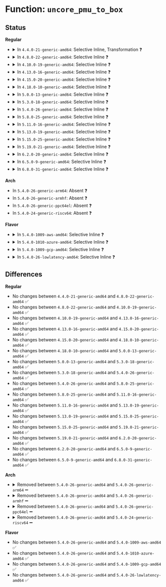 # Function: <code>uncore_pmu_to_box</code>

## Status
<b>Regular</b>
<ul>
<li>
<details>
<summary>In <code>4.4.0-21-generic-amd64</code>: Selective Inline, Transformation ❓</summary>

```c
struct intel_uncore_box * uncore_pmu_to_box(struct intel_uncore_pmu * pmu, int cpu)
```

```json
{
  "name": "uncore_pmu_to_box",
  "collision_type": "Unique Global",
  "inline_type": "Selective",
  "funcs": [
    {
      "addr": 18446744071578932640,
      "name": "uncore_pmu_to_box",
      "external": true,
      "loc": "arch/x86/events/intel/uncore.c:90",
      "file": "arch/x86/events/intel/uncore.c",
      "inline": "not declared, inlined",
      "caller_inline": [
        "arch/x86/events/intel/uncore.c:uncore_change_context",
        "arch/x86/events/intel/uncore.c:uncore_change_context",
        "arch/x86/events/intel/uncore.c:uncore_pmu_event_init",
        "arch/x86/events/intel/uncore.c:uncore_event_to_box"
      ],
      "caller_func": [
        "arch/x86/events/intel/uncore.c:uncore_change_context",
        "arch/x86/events/intel/uncore.c:uncore_change_context",
        "arch/x86/events/intel/uncore.c:uncore_pmu_event_init",
        "arch/x86/events/intel/uncore.c:uncore_event_to_box",
        "arch/x86/events/intel/uncore_snb.c:snb_uncore_imc_event_init"
      ]
    }
  ],
  "symbols": [
    {
      "addr": 18446744071578932640,
      "name": "uncore_pmu_to_box.part.17",
      "section": ".text",
      "bind": "STB_LOCAL",
      "size": 207
    },
    {
      "addr": 18446744071578936880,
      "name": "uncore_pmu_to_box",
      "section": ".text",
      "bind": "STB_GLOBAL",
      "size": 44
    }
  ]
}
```
</details>
</li>
<li>
<details>
<summary>In <code>4.8.0-22-generic-amd64</code>: Selective Inline ❓</summary>

```c
struct intel_uncore_box * uncore_pmu_to_box(struct intel_uncore_pmu * pmu, int cpu)
```

```json
{
  "name": "uncore_pmu_to_box",
  "collision_type": "Unique Global",
  "inline_type": "Selective",
  "funcs": [
    {
      "addr": 18446744071578931627,
      "name": "uncore_pmu_to_box",
      "external": true,
      "loc": "arch/x86/events/intel/uncore.c:101",
      "file": "arch/x86/events/intel/uncore.c",
      "inline": "not declared, inlined",
      "caller_inline": [
        "arch/x86/events/intel/uncore.c:uncore_pmu_event_init"
      ],
      "caller_func": [
        "arch/x86/events/intel/uncore_snb.c:snb_uncore_imc_event_init"
      ]
    }
  ],
  "symbols": [
    {
      "addr": 18446744071578933824,
      "name": "uncore_pmu_to_box",
      "section": ".text",
      "bind": "STB_GLOBAL",
      "size": 48
    }
  ]
}
```
</details>
</li>
<li>
<details>
<summary>In <code>4.10.0-19-generic-amd64</code>: Selective Inline ❓</summary>

```c
struct intel_uncore_box * uncore_pmu_to_box(struct intel_uncore_pmu * pmu, int cpu)
```

```json
{
  "name": "uncore_pmu_to_box",
  "collision_type": "Unique Global",
  "inline_type": "Selective",
  "funcs": [
    {
      "addr": 18446744071578931851,
      "name": "uncore_pmu_to_box",
      "external": true,
      "loc": "arch/x86/events/intel/uncore.c:101",
      "file": "arch/x86/events/intel/uncore.c",
      "inline": "not declared, inlined",
      "caller_inline": [
        "arch/x86/events/intel/uncore.c:uncore_pmu_event_init"
      ],
      "caller_func": [
        "arch/x86/events/intel/uncore_snb.c:snb_uncore_imc_event_init"
      ]
    }
  ],
  "symbols": [
    {
      "addr": 18446744071578934272,
      "name": "uncore_pmu_to_box",
      "section": ".text",
      "bind": "STB_GLOBAL",
      "size": 63
    }
  ]
}
```
</details>
</li>
<li>
<details>
<summary>In <code>4.13.0-16-generic-amd64</code>: Selective Inline ❓</summary>

```c
struct intel_uncore_box * uncore_pmu_to_box(struct intel_uncore_pmu * pmu, int cpu)
```

```json
{
  "name": "uncore_pmu_to_box",
  "collision_type": "Unique Global",
  "inline_type": "Selective",
  "funcs": [
    {
      "addr": 18446744071578924966,
      "name": "uncore_pmu_to_box",
      "external": true,
      "loc": "arch/x86/events/intel/uncore.c:101",
      "file": "arch/x86/events/intel/uncore.c",
      "inline": "not declared, inlined",
      "caller_inline": [
        "arch/x86/events/intel/uncore.c:uncore_pmu_event_init"
      ],
      "caller_func": [
        "arch/x86/events/intel/uncore_snb.c:snb_uncore_imc_event_init"
      ]
    }
  ],
  "symbols": [
    {
      "addr": 18446744071578927280,
      "name": "uncore_pmu_to_box",
      "section": ".text",
      "bind": "STB_GLOBAL",
      "size": 63
    }
  ]
}
```
</details>
</li>
<li>
<details>
<summary>In <code>4.15.0-20-generic-amd64</code>: Selective Inline ❓</summary>

```c
struct intel_uncore_box * uncore_pmu_to_box(struct intel_uncore_pmu * pmu, int cpu)
```

```json
{
  "name": "uncore_pmu_to_box",
  "collision_type": "Unique Global",
  "inline_type": "Selective",
  "funcs": [
    {
      "addr": 18446744071578927078,
      "name": "uncore_pmu_to_box",
      "external": true,
      "loc": "arch/x86/events/intel/uncore.c:101",
      "file": "arch/x86/events/intel/uncore.c",
      "inline": "not declared, inlined",
      "caller_inline": [
        "arch/x86/events/intel/uncore.c:uncore_pmu_event_init"
      ],
      "caller_func": [
        "arch/x86/events/intel/uncore_snb.c:snb_uncore_imc_event_init"
      ]
    }
  ],
  "symbols": [
    {
      "addr": 18446744071578929376,
      "name": "uncore_pmu_to_box",
      "section": ".text",
      "bind": "STB_GLOBAL",
      "size": 63
    }
  ]
}
```
</details>
</li>
<li>
<details>
<summary>In <code>4.18.0-10-generic-amd64</code>: Selective Inline ❓</summary>

```c
struct intel_uncore_box * uncore_pmu_to_box(struct intel_uncore_pmu * pmu, int cpu)
```

```json
{
  "name": "uncore_pmu_to_box",
  "collision_type": "Unique Global",
  "inline_type": "Selective",
  "funcs": [
    {
      "addr": 18446744071578928918,
      "name": "uncore_pmu_to_box",
      "external": true,
      "loc": "arch/x86/events/intel/uncore.c:101",
      "file": "arch/x86/events/intel/uncore.c",
      "inline": "not declared, inlined",
      "caller_inline": [
        "arch/x86/events/intel/uncore.c:uncore_pmu_event_init"
      ],
      "caller_func": [
        "arch/x86/events/intel/uncore_snb.c:snb_uncore_imc_event_init"
      ]
    }
  ],
  "symbols": [
    {
      "addr": 18446744071578932256,
      "name": "uncore_pmu_to_box",
      "section": ".text",
      "bind": "STB_GLOBAL",
      "size": 58
    }
  ]
}
```
</details>
</li>
<li>
<details>
<summary>In <code>5.0.0-13-generic-amd64</code>: Selective Inline ❓</summary>

```c
struct intel_uncore_box * uncore_pmu_to_box(struct intel_uncore_pmu * pmu, int cpu)
```

```json
{
  "name": "uncore_pmu_to_box",
  "collision_type": "Unique Global",
  "inline_type": "Selective",
  "funcs": [
    {
      "addr": 18446744071578930710,
      "name": "uncore_pmu_to_box",
      "external": true,
      "loc": "arch/x86/events/intel/uncore.c:101",
      "file": "arch/x86/events/intel/uncore.c",
      "inline": "not declared, inlined",
      "caller_inline": [
        "arch/x86/events/intel/uncore.c:uncore_pmu_event_init"
      ],
      "caller_func": [
        "arch/x86/events/intel/uncore_snb.c:snb_uncore_imc_event_init"
      ]
    }
  ],
  "symbols": [
    {
      "addr": 18446744071578934064,
      "name": "uncore_pmu_to_box",
      "section": ".text",
      "bind": "STB_GLOBAL",
      "size": 58
    }
  ]
}
```
</details>
</li>
<li>
<details>
<summary>In <code>5.3.0-18-generic-amd64</code>: Selective Inline ❓</summary>

```c
struct intel_uncore_box * uncore_pmu_to_box(struct intel_uncore_pmu * pmu, int cpu)
```

```json
{
  "name": "uncore_pmu_to_box",
  "collision_type": "Unique Global",
  "inline_type": "Selective",
  "funcs": [
    {
      "addr": 18446744071578936408,
      "name": "uncore_pmu_to_box",
      "external": true,
      "loc": "arch/x86/events/intel/uncore.c:103",
      "file": "arch/x86/events/intel/uncore.c",
      "inline": "not declared, inlined",
      "caller_inline": [
        "arch/x86/events/intel/uncore.c:uncore_pmu_event_init"
      ],
      "caller_func": [
        "arch/x86/events/intel/uncore_snb.c:snb_uncore_imc_event_init"
      ]
    }
  ],
  "symbols": [
    {
      "addr": 18446744071578939616,
      "name": "uncore_pmu_to_box",
      "section": ".text",
      "bind": "STB_GLOBAL",
      "size": 65
    }
  ]
}
```
</details>
</li>
<li>
<details>
<summary>In <code>5.4.0-26-generic-amd64</code>: Selective Inline ❓</summary>

```c
struct intel_uncore_box * uncore_pmu_to_box(struct intel_uncore_pmu * pmu, int cpu)
```

```json
{
  "name": "uncore_pmu_to_box",
  "collision_type": "Unique Global",
  "inline_type": "Selective",
  "funcs": [
    {
      "addr": 18446744071578936433,
      "name": "uncore_pmu_to_box",
      "external": true,
      "loc": "arch/x86/events/intel/uncore.c:103",
      "file": "arch/x86/events/intel/uncore.c",
      "inline": "not declared, inlined",
      "caller_inline": [
        "arch/x86/events/intel/uncore.c:uncore_pmu_disable",
        "arch/x86/events/intel/uncore.c:uncore_pmu_enable",
        "arch/x86/events/intel/uncore.c:uncore_pmu_event_init"
      ],
      "caller_func": [
        "arch/x86/events/intel/uncore_snb.c:snb_uncore_imc_event_init"
      ]
    }
  ],
  "symbols": [
    {
      "addr": 18446744071578942096,
      "name": "uncore_pmu_to_box",
      "section": ".text",
      "bind": "STB_GLOBAL",
      "size": 65
    }
  ]
}
```
</details>
</li>
<li>
<details>
<summary>In <code>5.8.0-25-generic-amd64</code>: Selective Inline ❓</summary>

```c
struct intel_uncore_box * uncore_pmu_to_box(struct intel_uncore_pmu * pmu, int cpu)
```

```json
{
  "name": "uncore_pmu_to_box",
  "collision_type": "Unique Global",
  "inline_type": "Selective",
  "funcs": [
    {
      "addr": 18446744071578945985,
      "name": "uncore_pmu_to_box",
      "external": true,
      "loc": "arch/x86/events/intel/uncore.c:103",
      "file": "arch/x86/events/intel/uncore.c",
      "inline": "not declared, inlined",
      "caller_inline": [
        "arch/x86/events/intel/uncore.c:uncore_pmu_disable",
        "arch/x86/events/intel/uncore.c:uncore_pmu_enable",
        "arch/x86/events/intel/uncore.c:uncore_pmu_event_init"
      ],
      "caller_func": [
        "arch/x86/events/intel/uncore_snb.c:snb_uncore_imc_event_init"
      ]
    }
  ],
  "symbols": [
    {
      "addr": 18446744071578949184,
      "name": "uncore_pmu_to_box",
      "section": ".text",
      "bind": "STB_GLOBAL",
      "size": 65
    }
  ]
}
```
</details>
</li>
<li>
<details>
<summary>In <code>5.11.0-16-generic-amd64</code>: Selective Inline ❓</summary>

```c
struct intel_uncore_box * uncore_pmu_to_box(struct intel_uncore_pmu * pmu, int cpu)
```

```json
{
  "name": "uncore_pmu_to_box",
  "collision_type": "Unique Global",
  "inline_type": "Selective",
  "funcs": [
    {
      "addr": 18446744071578947905,
      "name": "uncore_pmu_to_box",
      "external": true,
      "loc": "arch/x86/events/intel/uncore.c:105",
      "file": "arch/x86/events/intel/uncore.c",
      "inline": "not declared, inlined",
      "caller_inline": [
        "arch/x86/events/intel/uncore.c:uncore_pmu_disable",
        "arch/x86/events/intel/uncore.c:uncore_pmu_enable",
        "arch/x86/events/intel/uncore.c:uncore_pmu_event_init"
      ],
      "caller_func": [
        "arch/x86/events/intel/uncore_snb.c:snb_uncore_imc_event_init"
      ]
    }
  ],
  "symbols": [
    {
      "addr": 18446744071578950784,
      "name": "uncore_pmu_to_box",
      "section": ".text",
      "bind": "STB_GLOBAL",
      "size": 65
    }
  ]
}
```
</details>
</li>
<li>
<details>
<summary>In <code>5.13.0-19-generic-amd64</code>: Selective Inline ❓</summary>

```c
struct intel_uncore_box * uncore_pmu_to_box(struct intel_uncore_pmu * pmu, int cpu)
```

```json
{
  "name": "uncore_pmu_to_box",
  "collision_type": "Unique Global",
  "inline_type": "Selective",
  "funcs": [
    {
      "addr": 18446744071578952801,
      "name": "uncore_pmu_to_box",
      "external": true,
      "loc": "arch/x86/events/intel/uncore.c:122",
      "file": "arch/x86/events/intel/uncore.c",
      "inline": "not declared, inlined",
      "caller_inline": [
        "arch/x86/events/intel/uncore.c:uncore_pmu_disable",
        "arch/x86/events/intel/uncore.c:uncore_pmu_enable",
        "arch/x86/events/intel/uncore.c:uncore_pmu_event_init"
      ],
      "caller_func": [
        "arch/x86/events/intel/uncore_snb.c:snb_uncore_imc_event_init"
      ]
    }
  ],
  "symbols": [
    {
      "addr": 18446744071578955776,
      "name": "uncore_pmu_to_box",
      "section": ".text",
      "bind": "STB_GLOBAL",
      "size": 65
    }
  ]
}
```
</details>
</li>
<li>
<details>
<summary>In <code>5.15.0-25-generic-amd64</code>: Selective Inline ❓</summary>

```c
struct intel_uncore_box * uncore_pmu_to_box(struct intel_uncore_pmu * pmu, int cpu)
```

```json
{
  "name": "uncore_pmu_to_box",
  "collision_type": "Unique Global",
  "inline_type": "Selective",
  "funcs": [
    {
      "addr": 18446744071578963375,
      "name": "uncore_pmu_to_box",
      "external": true,
      "loc": "arch/x86/events/intel/uncore.c:122",
      "file": "arch/x86/events/intel/uncore.c",
      "inline": "not declared, inlined",
      "caller_inline": [
        "arch/x86/events/intel/uncore.c:uncore_pmu_disable",
        "arch/x86/events/intel/uncore.c:uncore_pmu_enable",
        "arch/x86/events/intel/uncore.c:uncore_pmu_event_init"
      ],
      "caller_func": [
        "arch/x86/events/intel/uncore_snb.c:snb_uncore_imc_event_init"
      ]
    }
  ],
  "symbols": [
    {
      "addr": 18446744071578966272,
      "name": "uncore_pmu_to_box",
      "section": ".text",
      "bind": "STB_GLOBAL",
      "size": 114
    }
  ]
}
```
</details>
</li>
<li>
<details>
<summary>In <code>5.19.0-21-generic-amd64</code>: Selective Inline ❓</summary>

```c
struct intel_uncore_box * uncore_pmu_to_box(struct intel_uncore_pmu * pmu, int cpu)
```

```json
{
  "name": "uncore_pmu_to_box",
  "collision_type": "Unique Global",
  "inline_type": "Selective",
  "funcs": [
    {
      "addr": 18446744071578973631,
      "name": "uncore_pmu_to_box",
      "external": true,
      "loc": "arch/x86/events/intel/uncore.c:122",
      "file": "arch/x86/events/intel/uncore.c",
      "inline": "not declared, inlined",
      "caller_inline": [
        "arch/x86/events/intel/uncore.c:uncore_pmu_disable",
        "arch/x86/events/intel/uncore.c:uncore_pmu_enable",
        "arch/x86/events/intel/uncore.c:uncore_pmu_event_init"
      ],
      "caller_func": [
        "arch/x86/events/intel/uncore_snb.c:snb_uncore_imc_event_init"
      ]
    }
  ],
  "symbols": [
    {
      "addr": 18446744071578977024,
      "name": "uncore_pmu_to_box",
      "section": ".text",
      "bind": "STB_GLOBAL",
      "size": 122
    }
  ]
}
```
</details>
</li>
<li>
<details>
<summary>In <code>6.2.0-20-generic-amd64</code>: Selective Inline ❓</summary>

```c
struct intel_uncore_box * uncore_pmu_to_box(struct intel_uncore_pmu * pmu, int cpu)
```

```json
{
  "name": "uncore_pmu_to_box",
  "collision_type": "Unique Global",
  "inline_type": "Selective",
  "funcs": [
    {
      "addr": 18446744071578991919,
      "name": "uncore_pmu_to_box",
      "external": true,
      "loc": "arch/x86/events/intel/uncore.c:122",
      "file": "arch/x86/events/intel/uncore.c",
      "inline": "not declared, inlined",
      "caller_inline": [
        "arch/x86/events/intel/uncore.c:uncore_pmu_disable",
        "arch/x86/events/intel/uncore.c:uncore_pmu_enable",
        "arch/x86/events/intel/uncore.c:uncore_pmu_event_init"
      ],
      "caller_func": [
        "arch/x86/events/intel/uncore_snb.c:snb_uncore_imc_event_init"
      ]
    }
  ],
  "symbols": [
    {
      "addr": 18446744071578995664,
      "name": "uncore_pmu_to_box",
      "section": ".text",
      "bind": "STB_GLOBAL",
      "size": 122
    }
  ]
}
```
</details>
</li>
<li>
<details>
<summary>In <code>6.5.0-9-generic-amd64</code>: Selective Inline ❓</summary>

```c
struct intel_uncore_box * uncore_pmu_to_box(struct intel_uncore_pmu * pmu, int cpu)
```

```json
{
  "name": "uncore_pmu_to_box",
  "collision_type": "Unique Global",
  "inline_type": "Selective",
  "funcs": [
    {
      "addr": 18446744071578991183,
      "name": "uncore_pmu_to_box",
      "external": true,
      "loc": "arch/x86/events/intel/uncore.c:137",
      "file": "arch/x86/events/intel/uncore.c",
      "inline": "not declared, inlined",
      "caller_inline": [
        "arch/x86/events/intel/uncore.c:uncore_pmu_disable",
        "arch/x86/events/intel/uncore.c:uncore_pmu_enable",
        "arch/x86/events/intel/uncore.c:uncore_pmu_event_init"
      ],
      "caller_func": [
        "arch/x86/events/intel/uncore_snb.c:snb_uncore_imc_event_init"
      ]
    }
  ],
  "symbols": [
    {
      "addr": 18446744071578995408,
      "name": "uncore_pmu_to_box",
      "section": ".text",
      "bind": "STB_GLOBAL",
      "size": 122
    }
  ]
}
```
</details>
</li>
<li>
<details>
<summary>In <code>6.8.0-31-generic-amd64</code>: Selective Inline ❓</summary>

```c
struct intel_uncore_box * uncore_pmu_to_box(struct intel_uncore_pmu * pmu, int cpu)
```

```json
{
  "name": "uncore_pmu_to_box",
  "collision_type": "Unique Global",
  "inline_type": "Selective",
  "funcs": [
    {
      "addr": 18446744071579016063,
      "name": "uncore_pmu_to_box",
      "external": true,
      "loc": "arch/x86/events/intel/uncore.c:137",
      "file": "arch/x86/events/intel/uncore.c",
      "inline": "not declared, inlined",
      "caller_inline": [
        "arch/x86/events/intel/uncore.c:uncore_pmu_disable",
        "arch/x86/events/intel/uncore.c:uncore_pmu_enable",
        "arch/x86/events/intel/uncore.c:uncore_pmu_event_init"
      ],
      "caller_func": [
        "arch/x86/events/intel/uncore_snb.c:snb_uncore_imc_event_init"
      ]
    }
  ],
  "symbols": [
    {
      "addr": 18446744071579020336,
      "name": "uncore_pmu_to_box",
      "section": ".text",
      "bind": "STB_GLOBAL",
      "size": 119
    }
  ]
}
```
</details>
</li>
</ul>
<b>Arch</b>
<ul>
<li>
In <code>5.4.0-26-generic-arm64</code>: Absent ❓
</li>
<li>
In <code>5.4.0-26-generic-armhf</code>: Absent ❓
</li>
<li>
In <code>5.4.0-26-generic-ppc64el</code>: Absent ❓
</li>
<li>
In <code>5.4.0-24-generic-riscv64</code>: Absent ❓
</li>
</ul>
<b>Flavor</b>
<ul>
<li>
<details>
<summary>In <code>5.4.0-1009-aws-amd64</code>: Selective Inline ❓</summary>

```c
struct intel_uncore_box * uncore_pmu_to_box(struct intel_uncore_pmu * pmu, int cpu)
```

```json
{
  "name": "uncore_pmu_to_box",
  "collision_type": "Unique Global",
  "inline_type": "Selective",
  "funcs": [
    {
      "addr": 18446744071578936433,
      "name": "uncore_pmu_to_box",
      "external": true,
      "loc": "arch/x86/events/intel/uncore.c:103",
      "file": "arch/x86/events/intel/uncore.c",
      "inline": "not declared, inlined",
      "caller_inline": [
        "arch/x86/events/intel/uncore.c:uncore_pmu_disable",
        "arch/x86/events/intel/uncore.c:uncore_pmu_enable",
        "arch/x86/events/intel/uncore.c:uncore_pmu_event_init"
      ],
      "caller_func": [
        "arch/x86/events/intel/uncore_snb.c:snb_uncore_imc_event_init"
      ]
    }
  ],
  "symbols": [
    {
      "addr": 18446744071578942096,
      "name": "uncore_pmu_to_box",
      "section": ".text",
      "bind": "STB_GLOBAL",
      "size": 65
    }
  ]
}
```
</details>
</li>
<li>
<details>
<summary>In <code>5.4.0-1010-azure-amd64</code>: Selective Inline ❓</summary>

```c
struct intel_uncore_box * uncore_pmu_to_box(struct intel_uncore_pmu * pmu, int cpu)
```

```json
{
  "name": "uncore_pmu_to_box",
  "collision_type": "Unique Global",
  "inline_type": "Selective",
  "funcs": [
    {
      "addr": 18446744071578933409,
      "name": "uncore_pmu_to_box",
      "external": true,
      "loc": "arch/x86/events/intel/uncore.c:103",
      "file": "arch/x86/events/intel/uncore.c",
      "inline": "not declared, inlined",
      "caller_inline": [
        "arch/x86/events/intel/uncore.c:uncore_pmu_disable",
        "arch/x86/events/intel/uncore.c:uncore_pmu_enable",
        "arch/x86/events/intel/uncore.c:uncore_pmu_event_init"
      ],
      "caller_func": [
        "arch/x86/events/intel/uncore_snb.c:snb_uncore_imc_event_init"
      ]
    }
  ],
  "symbols": [
    {
      "addr": 18446744071578939072,
      "name": "uncore_pmu_to_box",
      "section": ".text",
      "bind": "STB_GLOBAL",
      "size": 65
    }
  ]
}
```
</details>
</li>
<li>
<details>
<summary>In <code>5.4.0-1009-gcp-amd64</code>: Selective Inline ❓</summary>

```c
struct intel_uncore_box * uncore_pmu_to_box(struct intel_uncore_pmu * pmu, int cpu)
```

```json
{
  "name": "uncore_pmu_to_box",
  "collision_type": "Unique Global",
  "inline_type": "Selective",
  "funcs": [
    {
      "addr": 18446744071578936369,
      "name": "uncore_pmu_to_box",
      "external": true,
      "loc": "arch/x86/events/intel/uncore.c:103",
      "file": "arch/x86/events/intel/uncore.c",
      "inline": "not declared, inlined",
      "caller_inline": [
        "arch/x86/events/intel/uncore.c:uncore_pmu_disable",
        "arch/x86/events/intel/uncore.c:uncore_pmu_enable",
        "arch/x86/events/intel/uncore.c:uncore_pmu_event_init"
      ],
      "caller_func": [
        "arch/x86/events/intel/uncore_snb.c:snb_uncore_imc_event_init"
      ]
    }
  ],
  "symbols": [
    {
      "addr": 18446744071578942032,
      "name": "uncore_pmu_to_box",
      "section": ".text",
      "bind": "STB_GLOBAL",
      "size": 65
    }
  ]
}
```
</details>
</li>
<li>
<details>
<summary>In <code>5.4.0-26-lowlatency-amd64</code>: Selective Inline ❓</summary>

```c
struct intel_uncore_box * uncore_pmu_to_box(struct intel_uncore_pmu * pmu, int cpu)
```

```json
{
  "name": "uncore_pmu_to_box",
  "collision_type": "Unique Global",
  "inline_type": "Selective",
  "funcs": [
    {
      "addr": 18446744071578936945,
      "name": "uncore_pmu_to_box",
      "external": true,
      "loc": "arch/x86/events/intel/uncore.c:103",
      "file": "arch/x86/events/intel/uncore.c",
      "inline": "not declared, inlined",
      "caller_inline": [
        "arch/x86/events/intel/uncore.c:uncore_pmu_disable",
        "arch/x86/events/intel/uncore.c:uncore_pmu_enable",
        "arch/x86/events/intel/uncore.c:uncore_pmu_event_init"
      ],
      "caller_func": [
        "arch/x86/events/intel/uncore_snb.c:snb_uncore_imc_event_init"
      ]
    }
  ],
  "symbols": [
    {
      "addr": 18446744071578942608,
      "name": "uncore_pmu_to_box",
      "section": ".text",
      "bind": "STB_GLOBAL",
      "size": 65
    }
  ]
}
```
</details>
</li>
</ul>

## Differences
<b>Regular</b>
<ul>
<li>
No changes between <code>4.4.0-21-generic-amd64</code> and <code>4.8.0-22-generic-amd64</code> ✅
</li>
<li>
No changes between <code>4.8.0-22-generic-amd64</code> and <code>4.10.0-19-generic-amd64</code> ✅
</li>
<li>
No changes between <code>4.10.0-19-generic-amd64</code> and <code>4.13.0-16-generic-amd64</code> ✅
</li>
<li>
No changes between <code>4.13.0-16-generic-amd64</code> and <code>4.15.0-20-generic-amd64</code> ✅
</li>
<li>
No changes between <code>4.15.0-20-generic-amd64</code> and <code>4.18.0-10-generic-amd64</code> ✅
</li>
<li>
No changes between <code>4.18.0-10-generic-amd64</code> and <code>5.0.0-13-generic-amd64</code> ✅
</li>
<li>
No changes between <code>5.0.0-13-generic-amd64</code> and <code>5.3.0-18-generic-amd64</code> ✅
</li>
<li>
No changes between <code>5.3.0-18-generic-amd64</code> and <code>5.4.0-26-generic-amd64</code> ✅
</li>
<li>
No changes between <code>5.4.0-26-generic-amd64</code> and <code>5.8.0-25-generic-amd64</code> ✅
</li>
<li>
No changes between <code>5.8.0-25-generic-amd64</code> and <code>5.11.0-16-generic-amd64</code> ✅
</li>
<li>
No changes between <code>5.11.0-16-generic-amd64</code> and <code>5.13.0-19-generic-amd64</code> ✅
</li>
<li>
No changes between <code>5.13.0-19-generic-amd64</code> and <code>5.15.0-25-generic-amd64</code> ✅
</li>
<li>
No changes between <code>5.15.0-25-generic-amd64</code> and <code>5.19.0-21-generic-amd64</code> ✅
</li>
<li>
No changes between <code>5.19.0-21-generic-amd64</code> and <code>6.2.0-20-generic-amd64</code> ✅
</li>
<li>
No changes between <code>6.2.0-20-generic-amd64</code> and <code>6.5.0-9-generic-amd64</code> ✅
</li>
<li>
No changes between <code>6.5.0-9-generic-amd64</code> and <code>6.8.0-31-generic-amd64</code> ✅
</li>
</ul>
<b>Arch</b>
<ul>
<li>
<details>
<summary>Removed between <code>5.4.0-26-generic-amd64</code> and <code>5.4.0-26-generic-arm64</code> ➖</summary>

```c
struct intel_uncore_box * uncore_pmu_to_box(struct intel_uncore_pmu * pmu, int cpu)
```
</details>
</li>
<li>
<details>
<summary>Removed between <code>5.4.0-26-generic-amd64</code> and <code>5.4.0-26-generic-armhf</code> ➖</summary>

```c
struct intel_uncore_box * uncore_pmu_to_box(struct intel_uncore_pmu * pmu, int cpu)
```
</details>
</li>
<li>
<details>
<summary>Removed between <code>5.4.0-26-generic-amd64</code> and <code>5.4.0-26-generic-ppc64el</code> ➖</summary>

```c
struct intel_uncore_box * uncore_pmu_to_box(struct intel_uncore_pmu * pmu, int cpu)
```
</details>
</li>
<li>
<details>
<summary>Removed between <code>5.4.0-26-generic-amd64</code> and <code>5.4.0-24-generic-riscv64</code> ➖</summary>

```c
struct intel_uncore_box * uncore_pmu_to_box(struct intel_uncore_pmu * pmu, int cpu)
```
</details>
</li>
</ul>
<b>Flavor</b>
<ul>
<li>
No changes between <code>5.4.0-26-generic-amd64</code> and <code>5.4.0-1009-aws-amd64</code> ✅
</li>
<li>
No changes between <code>5.4.0-26-generic-amd64</code> and <code>5.4.0-1010-azure-amd64</code> ✅
</li>
<li>
No changes between <code>5.4.0-26-generic-amd64</code> and <code>5.4.0-1009-gcp-amd64</code> ✅
</li>
<li>
No changes between <code>5.4.0-26-generic-amd64</code> and <code>5.4.0-26-lowlatency-amd64</code> ✅
</li>
</ul>
